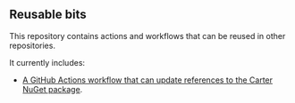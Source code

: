 ## Reusable bits

This repository contains actions and workflows that can be reused in other repositories.

It currently includes:

- [A GitHub Actions workflow that can update references to the Carter NuGet package](./update-carter-package-references/README.md).
